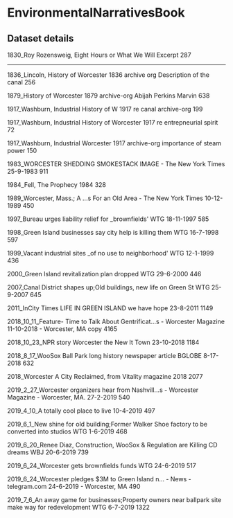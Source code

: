 # EnvironmentalNarrativesBook

## Dataset details
1830_Roy Rozensweig, Eight Hours or What We Will Excerpt
287

<hr>
1836_Lincoln, History of Worcester 1836 archive org Description of the canal
256

1879_History of Worcester 1879 archive-org Abijah Perkins Marvin
638

1917_Washburn, Industrial History of W 1917 re canal archive-org
199

1917_Washburn, Industrial History of Worcester 1917 re entrepneurial spirit
72

1917_Washburn, Industrial Worcester 1917 archive-org importance of steam power
150

1983_WORCESTER SHEDDING SMOKESTACK IMAGE - The New York Times 25-9-1983
911

1984_Fell, The Prophecy 1984
328

1989_Worcester, Mass.; A ...s For an Old Area - The New York Times 10-12-1989
450

1997_Bureau urges liability relief for _brownfields'  WTG 18-11-1997
585

1998_Green Island businesses say city help is killing them WTG 16-7-1998
597

1999_Vacant industrial sites _of no use to neighborhood' WTG 12-1-1999
436

2000_Green Island revitalization plan dropped WTG 29-6-2000
446

2007_Canal District shapes up;Old buildings, new life on Green St WTG 25-9-2007
645

2011_InCity Times LIFE IN GREEN ISLAND we have hope 23-8-2011
1149

2018_10_11_Feature- Time to Talk About Gentrificat...s - Worcester Magazine 11-10-2018 - Worcester, MA copy
4165

2018_10_23_NPR story Worcester the New It Town 23-10-2018
1184

2018_8_17_WooSox Ball Park long history newspaper article BGLOBE 8-17-2018
632

2018_Worcester A City Reclaimed, from Vitality magazine 2018
2077

2019_2_27_Worcester organizers hear from Nashvill...s - Worcester Magazine - Worcester, MA. 27-2-2019
540

2019_4_10_A totally cool place to live 10-4-2019
497

2019_6_1_New shine for old building;Former Walker Shoe factory to be converted into studios WTG 1-6-2019
468

2019_6_20_Renee Diaz, Construction, WooSox & Regulation are Killing CD dreams WBJ 20-6-2019
739

2019_6_24_Worcester gets brownfields funds WTG 24-6-2019
517

2019_6_24_Worcester pledges $3M to Green Island n... - News - telegram.com 24-6-2019 - Worcester, MA
490

2019_7_6_An away game for businesses;Property owners near ballpark site make way for redevelopment WTG 6-7-2019
1322
